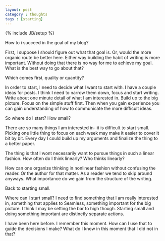 ```yaml
---
layout: post
category : thoughts
tags : [starting]
---
```

{% include JB/setup %}

How to i succeed in the goal of my blog?

First, I suppose I should figure out what that goal is. Or, would the
more organic route be better here. Either way building the habit of
writing is more important. Without doing that there is no way for me to achieve my goal. What is the best way to go about that? 

Which comes first, quality or quantity? 

In order to start, I need to decide what I want to start with. I have a couple ideas for posts. I think I need to narrow them down, focus and start writing. Write about one minute detail of what I am interested in. Build up to the big picture. Focus on the simple stuff first. Then when you gain experience you can gain understanding of how to communicate the more difficult ideas.

So where do I start? How small? 

There are so many things I am interested in- it is difficult to start small. Picking one little thing to focus on each week may make it easier to cover it bit by bit. Every day I could build up my arguments and finalize the thing to a better paper. 

The thing is that I wont necessarily want to pursue things in such a linear fashion. How often do I think linearly? Who thinks linearly?

How can one organize thinking in nonlinear fashion without confusing the reader. Or the author for that matter. As a reader we tend to skip around anyways. What importance do we gain from the structure of the writing. 

Back to starting small. 

Where can I start small? I need to find something that I am really interested in, something that applies to Seamless, something important for the big picture. I think I may be setting the bar to high though. Starting small and doing something important are distinctly separate actions. 

I have been here before. I remember this moment. How can I use that to guide the decisions I make? What do I know in this moment that I did not in that? 

